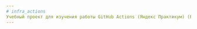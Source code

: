 ```yaml
---
# infra_actions
Учебный проект для изучения работы GitHub Actions (Яндекс Практикум) (Fork)
---
```

